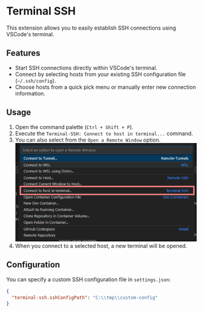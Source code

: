 # Terminal SSH

This extension allows you to easily establish SSH connections using VSCode's terminal.

## Features

- Start SSH connections directly within VSCode's terminal.
- Connect by selecting hosts from your existing SSH configuration file (`~/.ssh/config`).
- Choose hosts from a quick pick menu or manually enter new connection information.

## Usage

1. Open the command palette (`Ctrl + Shift + P`).
1. Execute the `Terminal-SSH: Connect to host in terminal...` command.
1. You can also select from the `Open a Remote Window` option.
![menu](resources/img-02.png)
1. When you connect to a selected host, a new terminal will be opened.

## Configuration

You can specify a custom SSH configuration file in `settings.json`:

```json
{
  "terminal-ssh.sshConfigPath": "C:\\tmp\\custom-config"
}
```
